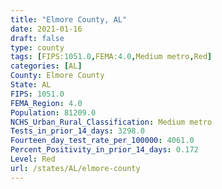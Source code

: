 ```yaml
---
title: "Elmore County, AL"
date: 2021-01-16
draft: false
type: county
tags: [FIPS:1051.0,FEMA:4.0,Medium metro,Red]
categories: [AL]
County: Elmore County
State: AL
FIPS: 1051.0
FEMA_Region: 4.0
Population: 81209.0
NCHS_Urban_Rural_Classification: Medium metro
Tests_in_prior_14_days: 3298.0
Fourteen_day_test_rate_per_100000: 4061.0
Percent_Positivity_in_prior_14_days: 0.172
Level: Red
url: /states/AL/elmore-county
---
```



